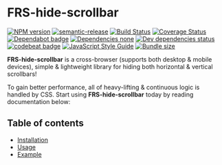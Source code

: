 # FRS-hide-scrollbar

[![NPM version](https://img.shields.io/npm/v/frs-hide-scrollbar.svg?style=flat)](https://www.npmjs.com/package/frs-hide-scrollbar)
[![semantic-release](https://img.shields.io/badge/%20%20%F0%9F%93%A6%F0%9F%9A%80-semantic--release-e10079.svg)](https://github.com/semantic-release/semantic-release)
[![Build Status](https://travis-ci.com/FRSource/FRS-hide-scrollbar.svg?branch=master)](https://travis-ci.org/FRSource/FRS-hide-scrollbar)
[![Coverage Status](https://coveralls.io/repos/github/FRSource/FRS-hide-scrollbar/badge.svg?branch=master)](https://coveralls.io/github/FRSource/FRS-hide-scrollbar?branch=master)
[![Dependabot badge](https://api.dependabot.com/badges/status?host=github&repo=FRSource/FRS-hide-scrollbar)](https://dependabot.com/)
[![Dependencies none](https://img.shields.io/badge/dependencies-none-brightgreen)](https://david-dm.org/frsource/frs-hide-scrollbar)
[![Dev dependencies status](https://david-dm.org/frsource/frs-hide-scrollbar/dev-status.svg)](https://david-dm.org/frsource/frs-hide-scrollbar?type=dev)
[![codebeat badge](https://codebeat.co/badges/0b194076-5621-478b-9169-ee527a5ce4a4)](https://codebeat.co/projects/github-com-frsource-frs-hide-scrollbar-master)
[![JavaScript Style Guide](https://img.shields.io/badge/code_style-standard-brightgreen.svg)](https://standardjs.com)
[![Bundle size](https://img.shields.io/bundlephobia/minzip/frs-hide-scrollbar)](https://bundlephobia.com/result?p=frs-hide-scrollbar)

**FRS-hide-scrollbar** is a cross-browser (supports both desktop & mobile devices), simple & lightweight library for hiding both horizontal & vertical scrollbars!

To gain better performance, all of heavy-lifting & continuous logic is handled by CSS. Start using **FRS-hide-scrollbar** today by reading documentation below:

## Table of contents

* [Installation](https://frsource.github.io/FRS-hide-scrollbar/installation)
* [Usage](https://frsource.github.io/FRS-hide-scrollbar/usage)
* [Example](https://frsource.github.io/FRS-hide-scrollbar/example)
